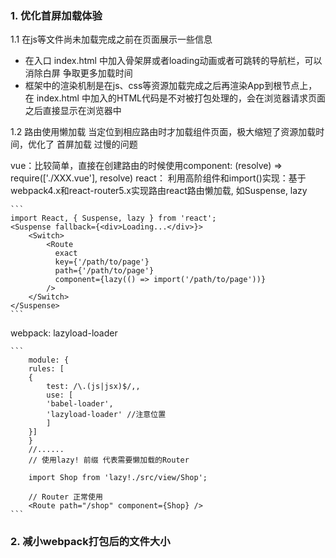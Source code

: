 ### 1. 优化首屏加载体验
1.1 在js等文件尚未加载完成之前在页面展示一些信息
* 在入口 index.html 中加入骨架屏或者loading动画或者可跳转的导航栏，可以消除白屏 争取更多加载时间
* 框架中的渲染机制是在js、css等资源加载完成之后再渲染App到根节点上，在 index.html 中加入的HTML代码是不对被打包处理的，会在浏览器请求页面之后直接显示在浏览器中

1.2 路由使用懒加载
当定位到相应路由时才加载组件页面，极大缩短了资源加载时间，优化了 首屏加载 过慢的问题

vue：比较简单，直接在创建路由的时候使用component: (resolve) => require(['./XXX.vue'], resolve)
react：
   利用高阶组件和import()实现：基于webpack4.x和react-router5.x实现路由react路由懒加载, 如Suspense, lazy   
   
    ```
    import React, { Suspense, lazy } from 'react';
    <Suspense fallback={<div>Loading...</div>}>
        <Switch>
            <Route
              exact
              key={'/path/to/page'}
              path={'/path/to/page'}
              component={lazy(() => import('/path/to/page'))}
            />
        </Switch>
    </Suspense>
    ```
    
   webpack: lazyload-loader
    
    ```
        module: {
        rules: [
        {
            test: /\.(js|jsx)$/,,
            use: [
            'babel-loader',
            'lazyload-loader' //注意位置
            ]
        }]
        }
        //......
        // 使用lazy! 前缀 代表需要懒加载的Router
        
        import Shop from 'lazy!./src/view/Shop';
        
        // Router 正常使用
        <Route path="/shop" component={Shop} />
    ```
### 2. 减小webpack打包后的文件大小
